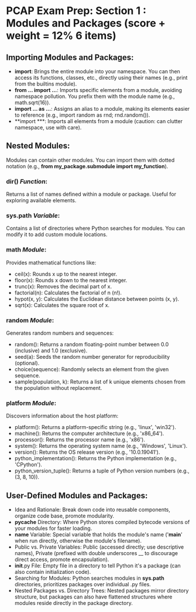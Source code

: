 # PCAP Exam Prep: Section 1 : Modules and Packages (score + weight = 12%  6 items)

## Importing Modules and Packages:

- **import**: Brings the entire module into your namespace. You can then access its functions, classes, etc., directly using their names (e.g., print from the builtins module).
- **from ... import ...**: Imports specific elements from a module, avoiding namespace pollution. You prefix them with the module name (e.g., math.sqrt(16)).
- **import ... as ...**: Assigns an alias to a module, making its elements easier to reference (e.g., import random as rnd; rnd.random()).
- **import ***: Imports all elements from a module (caution: can clutter namespace, use with care).

## Nested Modules:

Modules can contain other modules. You can import them with dotted notation (e.g., **from my_package.submodule import my_function**).

### **dir()** *Function*:

Returns a list of names defined within a module or package. Useful for exploring available elements.

### **sys.path** *Variable*:

Contains a list of directories where Python searches for modules. You can modify it to add custom module locations.

### **math** *Module*:

Provides mathematical functions like:

- ceil(x): Rounds x up to the nearest integer.
- floor(x): Rounds x down to the nearest integer.
- trunc(x): Removes the decimal part of x.
- factorial(n): Calculates the factorial of n (n!).
- hypot(x, y): Calculates the Euclidean distance between points (x, y).
- sqrt(x): Calculates the square root of x.

### **random** *Module*:

 Generates random numbers and sequences:

- random(): Returns a random floating-point number between 0.0 (inclusive) and 1.0 (exclusive).
- seed(a): Seeds the random number generator for reproducibility (optional).
- choice(sequence): Randomly selects an element from the given sequence.
- sample(population, k): Returns a list of k unique elements chosen from the population without replacement.

### **platform** *Module*:

Discovers information about the host platform:

- platform(): Returns a platform-specific string (e.g., 'linux', 'win32').
- machine(): Returns the computer architecture (e.g., 'x86_64').
- processor(): Returns the processor name (e.g., 'x86').
- system(): Returns the operating system name (e.g., 'Windows', 'Linux').
- version(): Returns the OS release version (e.g., '10.0.19041').
- python_implementation(): Returns the Python implementation (e.g., 'CPython').
- python_version_tuple(): Returns a tuple of Python version numbers (e.g., (3, 8, 10)).

## User-Defined Modules and Packages:

- Idea and Rationale: Break down code into reusable components, organize code base, promote modularity.
- __pycache__ Directory: Where Python stores compiled bytecode versions of your modules for faster loading.
- __name__ Variable: Special variable that holds the module's name ('__main__' when run directly, otherwise the module's filename).
- Public vs. Private Variables: Public (accessed directly; use descriptive names), Private (prefixed with double underscores __ to discourage direct access, promote encapsulation).
- __init__.py File: Empty file in a directory to tell Python it's a package (can also contain initialization code).
- Searching for Modules: Python searches modules in **sys.path** directories, prioritizes packages over individual .py files.
- Nested Packages vs. Directory Trees: Nested packages mirror directory structure, but packages can also have flattened structures where modules reside directly in the package directory.

